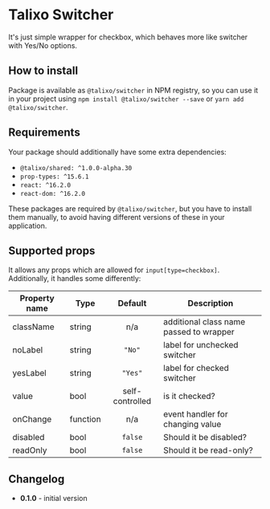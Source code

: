 # Talixo Switcher

It's just simple wrapper for checkbox, which behaves more like switcher with Yes/No options.

## How to install

Package is available as `@talixo/switcher` in NPM registry, so you can use it in your project
using `npm install @talixo/switcher --save` or `yarn add @talixo/switcher`.

## Requirements

Your package should additionally have some extra dependencies:

- `@talixo/shared: ^1.0.0-alpha.30`
- `prop-types: ^15.6.1`
- `react: ^16.2.0`
- `react-dom: ^16.2.0`

These packages are required by `@talixo/switcher`, but you have to install them manually,
to avoid having different versions of these in your application.

## Supported props

It allows any props which are allowed for `input[type=checkbox]`. Additionally, it handles some differently:

Property name | Type      | Default         | Description
--------------|-----------|:---------------:|--------------------------------
className     | string    | n/a             | additional class name passed to wrapper
noLabel       | string    | `"No"`          | label for unchecked switcher
yesLabel      | string    | `"Yes"`         | label for checked switcher
value         | bool      | self-controlled | is it checked?
onChange      | function  | n/a             | event handler for changing value
disabled      | bool      | `false`         | Should it be disabled?
readOnly      | bool      | `false`         | Should it be read-only?

## Changelog

- **0.1.0** - initial version
